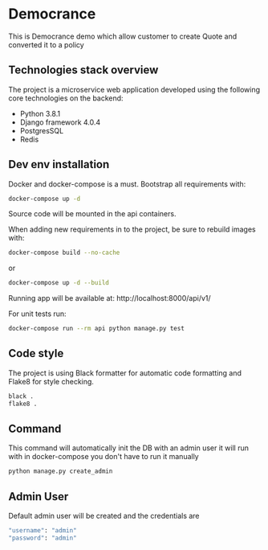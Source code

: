# Democrance

This is Democrance demo which allow customer to create Quote and converted it to a policy

## Technologies stack overview

The project is a microservice web application developed using the following core technologies on the backend:

- Python 3.8.1
- Django framework 4.0.4
- PostgresSQL
- Redis

## Dev env installation

Docker and docker-compose is a must.
Bootstrap all requirements with:

```bash
docker-compose up -d
```

Source code will be mounted in the api containers.

When adding new requirements in to the project, be sure to rebuild images with:

```bash
docker-compose build --no-cache
```

or

```bash
docker-compose up -d --build
```

Running app will be available at: http://localhost:8000/api/v1/

For unit tests run:

```bash
docker-compose run --rm api python manage.py test
```

## Code style

The project is using Black formatter for automatic code formatting and Flake8 for style checking.

```bash
black .
flake8 .
```

## Command

This command will automatically init the DB with an admin user it will run with in docker-compose you don't have to run it manually
```bash
python manage.py create_admin
```

## Admin User

Default admin user will be created and the credentials are
```bash
"username": "admin"
"password": "admin"
```
